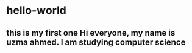 # hello-world
this is my first one
Hi everyone, my name is uzma ahmed. I am studying computer science
-
